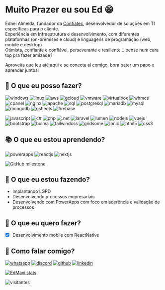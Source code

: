 # Muito Prazer eu sou Ed 😁

Ednei Almeida, fundador da [Confiatec](https://www.confiatec.com.br), desenvolvedor de soluções em TI específicas para o cliente.  
Experiência em Infraestrutura e desenvolvimento, com diferentes plataformas (on-premises e cloud) e linguagens de programação (web, mobile e desktop)  
Otimista, confiante e confiável, perseverante e resiliente... pense num cara top pra fazer amizade?

Aproveita que leu até aqui e se conecta aí comigo, bora bater um papo e aprender juntos!

## 💪 O que eu posso fazer?

![windows](https://img.shields.io/badge/Windows-0078D6?style=flat&logo=windows&logoColor=white)
![linux](https://img.shields.io/badge/Linux-ccc?style=flat&logo=linux&logoColor=black)
![aws](https://img.shields.io/badge/Amazon-AWS-232F3E?style=flat&logo=amazon-aws&logoColor=white)
![gcloud](https://img.shields.io/badge/Google-cloud-4285F4?style=flat&logo=google-cloud&logoColor=white)
![vmware](https://img.shields.io/badge/VMWare-607078?style=flat&logo=vmware&logoColor=white)
![virtualbox](https://img.shields.io/badge/VirtualBox-183A61?style=flat&logo=virtualbox&logoColor=white)
![whmcs](https://img.shields.io/badge/WHMCS-333?style=flat&logo=whmcs&logoColor=white)
![cpanel](https://img.shields.io/badge/cPanel-FF6C2C?style=flat&logo=cpanel&logoColor=white)
![nginx](https://img.shields.io/badge/nginx-269539?style=flat&logo=nginx&logoColor=white)
![apache](https://img.shields.io/badge/apache-D22128?style=flat&logo=apache&logoColor=white)
![sql](https://img.shields.io/badge/SQL-CC2927?style=flat&logo=microsoft-sql-server&logoColor=white)
![postgresql](https://img.shields.io/badge/PostgreSQL-336791?style=flat&logo=PostgreSQL&logoColor=white)
![mariadb](https://img.shields.io/badge/MariaDB-003545?style=flat&logo=MariaDB&logoColor=white)
![mysql](https://img.shields.io/badge/MySQL-4479A1?style=flat&logo=MySQL&logoColor=white)
![mongodb](https://img.shields.io/badge/MongoDB-47A248?style=flat&logo=MongoDB&logoColor=white)
![gsheets](https://img.shields.io/badge/Google-sheets-47A248?style=flat&logo=google-sheets&logoColor=white)
![firebase](https://img.shields.io/badge/Firebase-FFCA28?style=flat&logo=firebase&logoColor=black)

![javascript](https://img.shields.io/badge/Javascript-F7DF1E?style=flat&logo=javascript&logoColor=1d1d1d)
![c#](https://img.shields.io/badge/C_Sharp-239120?style=flat&logo=c-sharp&logoColor=white)
![php](https://img.shields.io/badge/PHP-777BB4?style=flat&logo=php&logoColor=white)
![.net](https://img.shields.io/badge/framework-512BD4?style=flat&logo=.net&logoColor=white)
![laravel](https://img.shields.io/badge/Laravel-FF2D20?style=flat&logo=laravel&logoColor=white)
![lumen](https://img.shields.io/badge/Lumen-E74430?style=flat&logo=lumen&logoColor=white)
![nodejs](https://img.shields.io/badge/Node.JS-339933?style=flat&logo=node.js&logoColor=white)
![vuejs](https://img.shields.io/badge/VueJS-4FC08D?style=flat&logo=vue.js&logoColor=white)
![bootstrap](https://img.shields.io/badge/Bootstrap-7952B3?style=flat&logo=bootstrap&logoColor=white)
![bulma](https://img.shields.io/badge/Bulma-00D1B2?style=flat&logo=bulma&logoColor=white)
![tailwindcss](https://img.shields.io/badge/TailwindCSS-38B2AC?style=flat&logo=Tailwind-CSS&logoColor=white)
![gridsome](https://img.shields.io/badge/Gridsome-00A672?style=flat&logo=gridsome&logoColor=white)
![ionic](https://img.shields.io/badge/Ionic-3880FF?style=flat&logo=ionic&logoColor=white)
![html5](https://img.shields.io/badge/HTML-E34F26?style=flat&logo=html5&logoColor=white)
![css3](https://img.shields.io/badge/CSS-1572B6?style=flat&logo=css3&logoColor=white)

<!--
### `Integrações`
Uma serie de integrações realizadas
![](https://img.shields.io/badge/Paypal-00457C?style=flat&logo=paypal&logoColor=white)
![](https://img.shields.io/badge/Stripe-008CDD?style=flat&logo=stripe&logoColor=white)
![](https://img.shields.io/badge/PagSeguro-FFC801?style=flat&logo=pagseguro&logoColor=1d1d1d)
![](https://img.shields.io/badge/Trello-0079BF?style=flat&logo=trello&logoColor=white)
![](https://img.shields.io/badge/Discord-7289DA?style=flat&logo=discord&logoColor=white)
![](https://img.shields.io/badge/Telegram-26A5E4?style=flat&logo=telegram&logoColor=white)
![kotlin](https://img.shields.io/badge/Kotlin-0095D5?style=flat&logo=kotlin&logoColor=white)
![git](https://img.shields.io/badge/Git-F05032?style=flat&logo=git&logoColor=white)
![github](https://img.shields.io/badge/Github-181717?style=flat&logo=github&logoColor=white)
-->

## 📚 O que eu estou aprendendo?

![powerapps](https://img.shields.io/badge/Power_Apps-742774?style=flat&logo=powerapps&logoColor=white)
![reactjs](https://img.shields.io/badge/ReactJS-0095D5?style=flat&logo=reactjs&logoColor=white)
![nextjs](https://img.shields.io/badge/Next.js-0095D5?style=flat&logo=next.js&logoColor=white)

![GitHub milestone](https://img.shields.io/github/milestones/progress/edMaxi/dio/1?style=for-the-badge)

## 🚀 O que eu estou fazendo?

* Implantando LGPD
* Desenvolvendo processos empresariais
* Desenvolvendo com PowerApps com foco em aderência e validação de processos

## 🌟  O que eu quero fazer?

* [x] Desenvolvimento mobile com ReactNative

## 👋 Como falar comigo?

[![whatsapp](https://img.shields.io/badge/WhatsApp-25D366?style=for-the-badge&logo=whatsapp&logoColor=white)](https://api.whatsapp.com/send?phone=5511999461122&text=Oi%20Ed%2C%20contato%20pelo%20Github%2C%20tudo%20bem%3F)
[![discord](https://img.shields.io/badge/Discord-7289DA?style=for-the-badge&logo=discord&logoColor=white)](https://discordapp.com/users/390916657993875467)
[![github](https://img.shields.io/badge/GitHub-100000?style=for-the-badge&logo=github&logoColor=0af)](https://github.com/EdMaxi/EdMaxi/discussions/new)
[![linkedin](https://img.shields.io/badge/Linkedin-0af?style=for-the-badge&logo=linkedin&logoColor=fff)](https://www.linkedin.com/in/ednei-almeida-59724b20a/)

[![EdMaxi stats](https://github-readme-stats-edmaxi.vercel.app/api?username=edMaxi&hide=contribs&count_private=true&show_icons=true&title_color=0af&icon_color=fa0&text_color=ddd&bg_color=1a202c&hide_border=true&locale=pt-br&custom_title=Minhas%20Estatísticas%20no%20Github)](https://github.com/edmaxi/github-readme-stats)

![visitantes](https://visitor-badge.glitch.me/badge?page_id=edmaxi.edmaxi)
